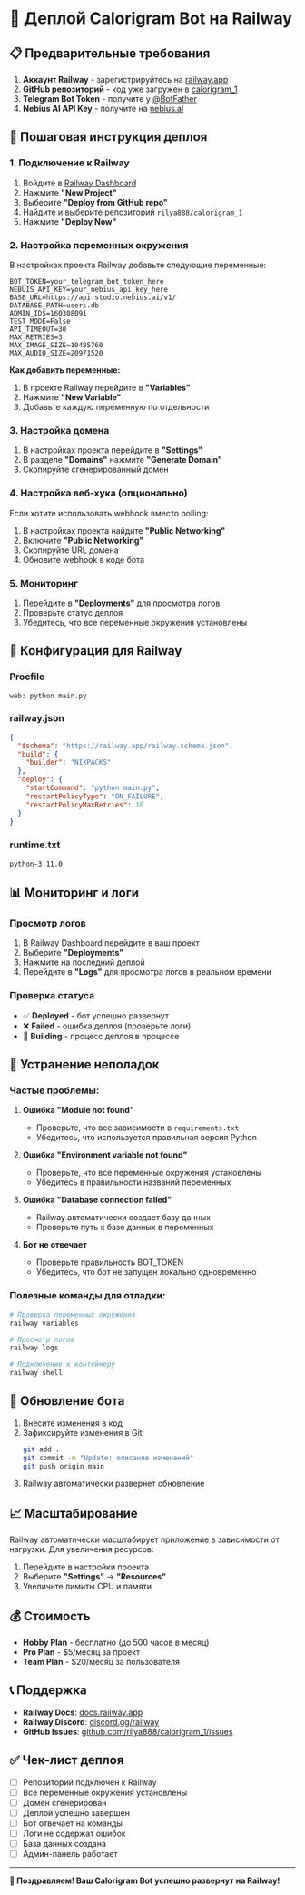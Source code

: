 # 🚀 Деплой Calorigram Bot на Railway

## 📋 Предварительные требования

1. **Аккаунт Railway** - зарегистрируйтесь на [railway.app](https://railway.app)
2. **GitHub репозиторий** - код уже загружен в [calorigram_1](https://github.com/rilya888/calorigram_1.git)
3. **Telegram Bot Token** - получите у [@BotFather](https://t.me/BotFather)
4. **Nebius AI API Key** - получите на [nebius.ai](https://nebius.ai)

## 🚀 Пошаговая инструкция деплоя

### 1. Подключение к Railway

1. Войдите в [Railway Dashboard](https://railway.app/dashboard)
2. Нажмите **"New Project"**
3. Выберите **"Deploy from GitHub repo"**
4. Найдите и выберите репозиторий `rilya888/calorigram_1`
5. Нажмите **"Deploy Now"**

### 2. Настройка переменных окружения

В настройках проекта Railway добавьте следующие переменные:

```env
BOT_TOKEN=your_telegram_bot_token_here
NEBUIS_API_KEY=your_nebius_api_key_here
BASE_URL=https://api.studio.nebius.ai/v1/
DATABASE_PATH=users.db
ADMIN_IDS=160308091
TEST_MODE=False
API_TIMEOUT=30
MAX_RETRIES=3
MAX_IMAGE_SIZE=10485760
MAX_AUDIO_SIZE=20971520
```

**Как добавить переменные:**
1. В проекте Railway перейдите в **"Variables"**
2. Нажмите **"New Variable"**
3. Добавьте каждую переменную по отдельности

### 3. Настройка домена

1. В настройках проекта перейдите в **"Settings"**
2. В разделе **"Domains"** нажмите **"Generate Domain"**
3. Скопируйте сгенерированный домен

### 4. Настройка веб-хука (опционально)

Если хотите использовать webhook вместо polling:

1. В настройках проекта найдите **"Public Networking"**
2. Включите **"Public Networking"**
3. Скопируйте URL домена
4. Обновите webhook в коде бота

### 5. Мониторинг

1. Перейдите в **"Deployments"** для просмотра логов
2. Проверьте статус деплоя
3. Убедитесь, что все переменные окружения установлены

## 🔧 Конфигурация для Railway

### Procfile
```
web: python main.py
```

### railway.json
```json
{
  "$schema": "https://railway.app/railway.schema.json",
  "build": {
    "builder": "NIXPACKS"
  },
  "deploy": {
    "startCommand": "python main.py",
    "restartPolicyType": "ON_FAILURE",
    "restartPolicyMaxRetries": 10
  }
}
```

### runtime.txt
```
python-3.11.0
```

## 📊 Мониторинг и логи

### Просмотр логов
1. В Railway Dashboard перейдите в ваш проект
2. Выберите **"Deployments"**
3. Нажмите на последний деплой
4. Перейдите в **"Logs"** для просмотра логов в реальном времени

### Проверка статуса
- ✅ **Deployed** - бот успешно развернут
- ❌ **Failed** - ошибка деплоя (проверьте логи)
- 🔄 **Building** - процесс деплоя в процессе

## 🐛 Устранение неполадок

### Частые проблемы:

1. **Ошибка "Module not found"**
   - Проверьте, что все зависимости в `requirements.txt`
   - Убедитесь, что используется правильная версия Python

2. **Ошибка "Environment variable not found"**
   - Проверьте, что все переменные окружения установлены
   - Убедитесь в правильности названий переменных

3. **Ошибка "Database connection failed"**
   - Railway автоматически создает базу данных
   - Проверьте путь к базе данных в переменных

4. **Бот не отвечает**
   - Проверьте правильность BOT_TOKEN
   - Убедитесь, что бот не запущен локально одновременно

### Полезные команды для отладки:

```bash
# Проверка переменных окружения
railway variables

# Просмотр логов
railway logs

# Подключение к контейнеру
railway shell
```

## 🔄 Обновление бота

1. Внесите изменения в код
2. Зафиксируйте изменения в Git:
   ```bash
   git add .
   git commit -m "Update: описание изменений"
   git push origin main
   ```
3. Railway автоматически развернет обновление

## 📈 Масштабирование

Railway автоматически масштабирует приложение в зависимости от нагрузки. Для увеличения ресурсов:

1. Перейдите в настройки проекта
2. Выберите **"Settings"** → **"Resources"**
3. Увеличьте лимиты CPU и памяти

## 💰 Стоимость

- **Hobby Plan** - бесплатно (до 500 часов в месяц)
- **Pro Plan** - $5/месяц за проект
- **Team Plan** - $20/месяц за пользователя

## 📞 Поддержка

- **Railway Docs**: [docs.railway.app](https://docs.railway.app)
- **Railway Discord**: [discord.gg/railway](https://discord.gg/railway)
- **GitHub Issues**: [github.com/rilya888/calorigram_1/issues](https://github.com/rilya888/calorigram_1/issues)

## ✅ Чек-лист деплоя

- [ ] Репозиторий подключен к Railway
- [ ] Все переменные окружения установлены
- [ ] Домен сгенерирован
- [ ] Деплой успешно завершен
- [ ] Бот отвечает на команды
- [ ] Логи не содержат ошибок
- [ ] База данных создана
- [ ] Админ-панель работает

---

**🎉 Поздравляем! Ваш Calorigram Bot успешно развернут на Railway!**
